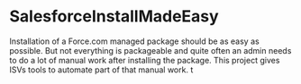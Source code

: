 # SalesforceInstallMadeEasy
Installation of a Force.com managed package should be as easy as possible. But not everything is packageable and quite often an admin needs to do a lot of manual work after installing the package. This project gives ISVs tools to automate part of that manual work.
t
